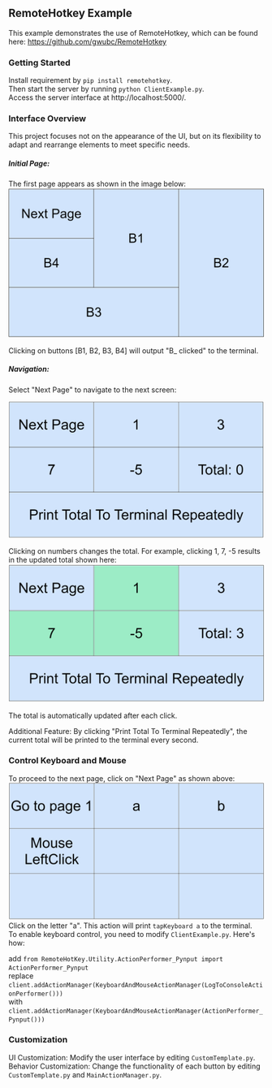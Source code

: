 ## RemoteHotkey Example

This example demonstrates the use of RemoteHotkey, which can be found here: https://github.com/gwubc/RemoteHotkey


### Getting Started
Install requirement by `pip install remotehotkey`.\
Then start the server by running `python ClientExample.py`.\
Access the server interface at http://localhost:5000/.


### Interface Overview

This project focuses not on the appearance of the UI, but on its flexibility to adapt and rearrange elements to meet specific needs.


##### Initial Page: 

The first page appears as shown in the image below:
![img.png](./img.png)

Clicking on buttons [B1, B2, B3, B4] will output "B_ clicked" to the terminal.

##### Navigation: 
Select "Next Page" to navigate to the next screen:

![img_3.png](./img_3.png)

Clicking on numbers changes the total. For example, clicking 1, 7, -5 results in the updated total shown here:
![img_4.png](./img_4.png)

The total is automatically updated after each click.

Additional Feature: 
By clicking "Print Total To Terminal Repeatedly", the current total will be printed to the terminal every second.

### Control Keyboard and Mouse
To proceed to the next page, click on "Next Page" as shown above:
![img_5.png](./img_5.png)
Click on the letter "a". This action will print `tapKeyboard a` to the terminal.\
To enable keyboard control, you need to modify `ClientExample.py`. Here's how:

add `from RemoteHotKey.Utility.ActionPerformer_Pynput import ActionPerformer_Pynput`\
replace `client.addActionManager(KeyboardAndMouseActionManager(LogToConsoleActionPerformer()))`\
with `client.addActionManager(KeyboardAndMouseActionManager(ActionPerformer_Pynput()))`



### Customization
UI Customization: Modify the user interface by editing `CustomTemplate.py`.\
Behavior Customization: Change the functionality of each button by editing `CustomTemplate.py` and `MainActionManager.py`.
